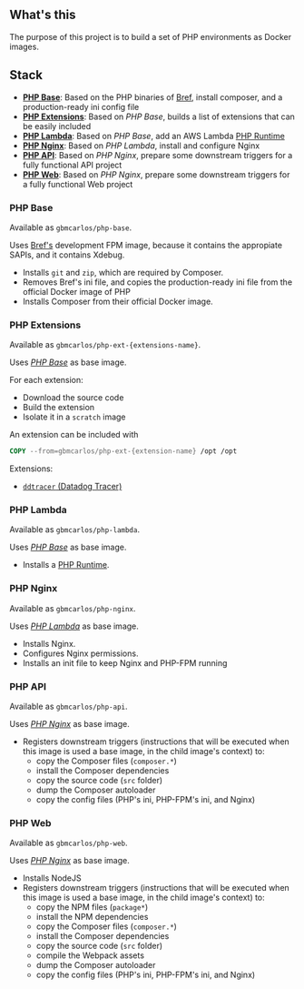 ## What's this
The purpose of this project is to build a set of PHP environments as Docker images.

## Stack
- [**PHP Base**](#php-base): Based on the PHP binaries of [Bref](http://bref.sh/), install composer, and a production-ready ini config file
- [**PHP Extensions**](#php-extensions): Based on *PHP Base*, builds a list of extensions that can be easily included 
- [**PHP Lambda**](#php-lambda): Based on *PHP Base*, add an AWS Lambda [PHP Runtime](https://github.com/gbmcarlos/php-runtime)
- [**PHP Nginx**](#php-nginx): Based on *PHP Lambda*, install and configure Nginx
- [**PHP API**](#php-api): Based on *PHP Nginx*, prepare some downstream triggers for a fully functional API project
- [**PHP Web**](#php-web): Based on *PHP Nginx*, prepare some downstream triggers for a fully functional Web project

### PHP Base
Available as `gbmcarlos/php-base`.

Uses [Bref's](http://bref.sh/) development FPM image, because it contains the appropiate SAPIs, and it contains Xdebug.

- Installs `git` and `zip`, which are required by Composer. 
- Removes Bref's ini file, and copies the production-ready ini file from the official Docker image of PHP
- Installs Composer from their official Docker image.

### PHP Extensions

Available as `gbmcarlos/php-ext-{extensions-name}`.

Uses [*PHP Base*](#php-base) as base image.

For each extension:
- Download the source code 
- Build the extension
- Isolate it in a `scratch` image

An extension can be included with
```dockerfile
COPY --from=gbmcarlos/php-ext-{extension-name} /opt /opt
```

Extensions:
- [`ddtracer` (Datadog Tracer)](https://docs.datadoghq.com/tracing/faq/php-tracer-manual-installation/#install-from-source)

### PHP Lambda

Available as `gbmcarlos/php-lambda`.

Uses [*PHP Base*](#php-base) as base image.

- Installs a [PHP Runtime](https://github.com/gbmcarlos/php-runtime).

### PHP Nginx

Available as `gbmcarlos/php-nginx`.

Uses [*PHP Lambda*](#php-lambda) as base image.

- Installs Nginx.
- Configures Nginx permissions.
- Installs an init file to keep Nginx and PHP-FPM running

### PHP API

Available as `gbmcarlos/php-api`.

Uses [*PHP Nginx*](#php-nginx) as base image.

- Registers downstream triggers (instructions that will be executed when this image is used a base image, in the child image's context) to:
    - copy the Composer files (`composer.*`)
    - install the Composer dependencies
    - copy the source code (`src` folder)
    - dump the Composer autoloader
    - copy the config files (PHP's ini, PHP-FPM's ini, and Nginx)

### PHP Web

Available as `gbmcarlos/php-web`.

Uses [*PHP Nginx*](#php-nginx) as base image.

- Installs NodeJS
- Registers downstream triggers (instructions that will be executed when this image is used a base image, in the child image's context) to:
    - copy the NPM files (`package*`)
    - install the NPM dependencies
    - copy the Composer files (`composer.*`)
    - install the Composer dependencies
    - copy the source code (`src` folder)
    - compile the Webpack assets
    - dump the Composer autoloader
    - copy the config files (PHP's ini, PHP-FPM's ini, and Nginx)
